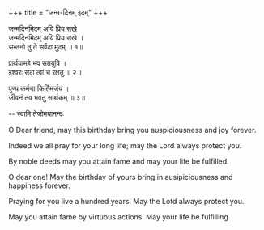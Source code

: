 +++
title = "जन्म-दिनम् इदम्"
+++

जन्मदिनमिदम् अयि प्रिय सखे   
जन्मदिनमिदम् अयि प्रिय सखे ।  
सन्तनो तु ते सर्वदा मुदम् ॥ १॥  
  
प्रार्थयामहे भव सतयुषि ।  
इश्वरः सदा त्वां  च रक्षतु ॥ २॥  
  
पुण्य कर्मणा किर्तिमर्जय ।  
जीवनं तव भवतु सार्थकम् ॥ ३॥  
  
-- स्वामि तेजोमयानन्दः  
  
  
O Dear friend, may this birthday bring you auspiciousness and joy forever.  
  
Indeed we all pray for your long life; may the Lord always protect you.  
  
By noble deeds may you attain fame and may your life be fulfilled.  
  
O dear one! May the birthday of yours bring in ausipiciousness and happiness forever.  
  
Praying for you live a hundred years. May the Lotd always protect you.  
  
May you attain fame by virtuous actions.  May your life be fulfilling  
  
